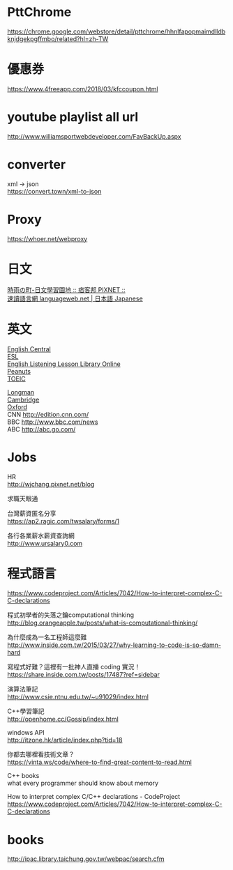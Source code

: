 # PttChrome
https://chrome.google.com/webstore/detail/pttchrome/hhnlfapopmaimdlldbknjdgekpgffmbo/related?hl=zh-TW

# 優惠券  
https://www.4freeapp.com/2018/03/kfccoupon.html

# youtube playlist all url
http://www.williamsportwebdeveloper.com/FavBackUp.aspx

# converter
xml -> json  
https://convert.town/xml-to-json  

# Proxy
https://whoer.net/webproxy  

# 日文  
[時雨の町-日文學習園地 :: 痞客邦 PIXNET ::](http://tatsuzin.pixnet.net/blog)  
[速讀語言網 languageweb.net | 日本語 Japanese](http://www.languageweb.net/japanese.html)

# 英文
[English Central](http://www.englishcentral.com/)  
[ESL](http://www.esl-lab.com/)  
[English Listening Lesson Library Online](http://www.elllo.org/)  
[Peanuts](http://www.gocomics.com/peanuts/)  
[TOEIC](http://www.english-test.net/toeic/listening/announcing_the_closure_of_a_newspaper.html)

[Longman](http://www.ldoceonline.com/)  
[Cambridge](http://dictionary.cambridge.org/)  
[Oxford](http://www.oed.com/)  
CNN http://edition.cnn.com/  
BBC http://www.bbc.com/news  
ABC http://abc.go.com/

# Jobs  
HR  
http://wjchang.pixnet.net/blog

求職天眼通

台灣薪資匿名分享  
https://ap2.ragic.com/twsalary/forms/1

各行各業薪水薪資查詢網  
http://www.ursalary0.com

# 程式語言
https://www.codeproject.com/Articles/7042/How-to-interpret-complex-C-C-declarations

程式初學者的失落之鑰computational thinking  
http://blog.orangeapple.tw/posts/what-is-computational-thinking/

為什麼成為一名工程師這麼難  
http://www.inside.com.tw/2015/03/27/why-learning-to-code-is-so-damn-hard

寫程式好難？這裡有一批神人直播 coding 實況！  
https://share.inside.com.tw/posts/17487?ref=sidebar

演算法筆記  
http://www.csie.ntnu.edu.tw/~u91029/index.html

C++學習筆記  
http://openhome.cc/Gossip/index.html

windows API  
http://itzone.hk/article/index.php?tid=18

你都去哪裡看技術文章？  
https://vinta.ws/code/where-to-find-great-content-to-read.html

C++ books  
what every programmer should know about memory

How to interpret complex C/C++ declarations - CodeProject  
https://www.codeproject.com/Articles/7042/How-to-interpret-complex-C-C-declarations


# books  
http://ipac.library.taichung.gov.tw/webpac/search.cfm  
